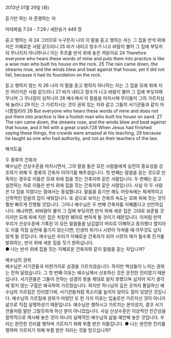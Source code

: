 2013년 01월 29일 (화)

듣기만 하는 자 준행하는 자



마태복음 7:24 - 7:29 / 새찬송가 449 장


듣고 행하는 자
24 그러므로 누구든지 나의 이 말을 듣고 행하는 자는 그 집을 반석 위에 지은 지혜로운 사람 같으리니 25 비가 내리고 창수가 나고 바람이 불어 그 집에 부딪치되 무너지지 아니하나니 이는 주초를 반석 위에 놓은 까닭이요
24 ?herefore everyone who hears these words of mine and puts them into practice is like a wise man who built his house on the rock. 25 The rain came down, the streams rose, and the winds blew and beat against that house; yet it did not fall, because it had its foundation on the rock.  

듣고 행하지 않는 자
26 나의 이 말을 듣고 행하지 아니하는 자는 그 집을 모래 위에 지은 어리석은 사람 같으리니 27 비가 내리고 창수가 나고 바람이 불어 그 집에 부딪치매 무너져 그 무너짐이 심하니라 28 예수께서 이 말씀을 마치시매 무리들이 그의 가르치심에 놀라니 29 이는 그 가르치시는 것이 권위 있는 자와 같고 그들의 서기관들과 같지 아니함일러라
26 But everyone who hears these words of mine and does not put them into practice is like a foolish man who built his house on sand. 27 The rain came down, the streams rose, and the winds blew and beat against that house, and it fell with a great crash.?28 When Jesus had finished saying these things, the crowds were amazed at his teaching, 29 because he taught as one who had authority, and not as their teachers of the law.

해석도움





두 종류의 건축자  
예수님은 산상수훈을 마치시면서, 그의 말을 들은 모든 사람들에게 실천의 중요성을 강조하기 위해 두 종류의 건축자 이야기를 해주셨습니다. 첫 번째는 말씀을 듣는 것으로 만족하는 경우로 이들은 모래 위에 집을 짓는 건축자와 같은 사람입니다. 두 번째는 듣고 실천하는 자로 이들은 반석 위에 집을 짓는 건축자와 같은 사람입니다. 사실 이 두 사람은 다 집을 지었다는 점에서는 동일합니다. 말씀을 듣기만 해도 머릿속에는 체계적이고 신학적인 믿음의 집이 세워집니다. 또 겉으로 보이는 건축의 속도는 모래 위에 짓는 것이 훨씬 빠르게 진행될 것입니다. 그러나 예수님은 두 번째 건축자를 지혜롭다고 선언하십니다. 왜냐하면, 비바람이 불어 그 집에 부딪히면 반석 위에 세운 집은 그대로 보존될 것이지만 모래 위에 지은 집은 처참한 폐허로 변하게 될 것이기 때문입니다. 이처럼 만약 우리가 산상수훈에 기록된 이 모든 말씀들을 남김없이 머리로 이해하고 동의했다 할지라도 이를 직접 실천에 옮기지 않는다면, 인생의 위기나 시련이 닥쳐올 때 아무것도 남지 않게 될 것입니다. 예수님은 우리가 지혜로운 건축자가 되어 시련의 때가 될수록 진가를 발휘하는, 반석 위에 세운 집을 짓기 원하십니다.         
● 나는 반석 위에 집을 짓는 지혜로운 건축자와 같이 말씀을 듣는 자입니까? 

예수님의 권위  
예수님은 서기관들과 마찬가지로 성경을 가르치셨습니다. 하지만 백성들이 느끼는 권위는 전혀 달랐습니다. 그 첫 번째 이유는 예수님께서 선포하신 것은 온전한 진리였기 때문입니다. 서기관들은 그들이 전하는 성경의 뜻을 제대로 알지 못했으며 심지어 자기 생각에 맞지 않는 구절은 왜곡하여 가르쳤습니다. 하지만 하나님의 깊은 곳까지 통달하신 예수님의 가르침은 진리였기에, 서기관들처럼 목소리를 높이지 않아도 힘이 있었던 것입니다. 예수님의 가르침에 권위가 따랐던 또 한 가지 이유는 입술로만 가르치신 것이 아니라 삶으로 직접 실행하셨기 때문입니다. 예수님은 행하시고 가르치는 분이셨지, 결코 서기관들처럼 말만 그럴듯하게 하신 분이 아니었습니다. 사실 산상수훈은 이상적인 인간상을 철학적으로 제시해 놓은 것이 아니라 실제적인 예수님의 삶을 예언해 놓은 것입니다. 우리는 완전한 진리를 행하며 가르치기 위해 부름 받은 자들입니다. 
● 나는 완전한 진리를 행하며 가르치기 위해 부름 받은 자라는 것을 믿으십니까?